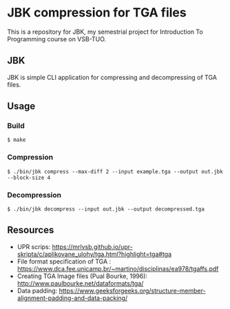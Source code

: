 # JBK compression for TGA files
This is a repository for JBK, my semestrial project for Introduction To Programming course on VSB-TUO.

## JBK
JBK is simple CLI application for compressing and decompressing of TGA files. 

## Usage
### Build
```
$ make
```
### Compression
```
$ ./bin/jbk compress --max-diff 2 --input example.tga --output out.jbk --block-size 4
```
### Decompression
```
$ ./bin/jbk decompress --input out.jbk --output decompressed.tga
```

## Resources
* UPR scrips: https://mrlvsb.github.io/upr-skripta/c/aplikovane_ulohy/tga.html?highlight=tga#tga
* File format specification of TGA : https://www.dca.fee.unicamp.br/~martino/disciplinas/ea978/tgaffs.pdf
* Creating TGA Image files (Pual Bourke, 1996): http://www.paulbourke.net/dataformats/tga/
* Data padding: https://www.geeksforgeeks.org/structure-member-alignment-padding-and-data-packing/ 
